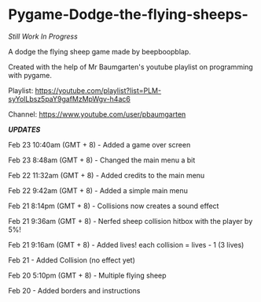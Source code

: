 # Pygame-Dodge-the-flying-sheeps-

*Still Work In Progress*

A dodge the flying sheep game made by beepboopblap.

Created with the help of Mr Baumgarten's youtube playlist on programming with pygame.

Playlist: https://youtube.com/playlist?list=PLM-syYolLbsz5paY9gafMzMpWgv-h4ac6

Channel: https://www.youtube.com/user/pbaumgarten

***UPDATES***

Feb 23 10:40am (GMT + 8) - Added a game over screen

Feb 23 8:48am (GMT + 8) - Changed the main menu a bit

Feb 22 11:32am (GMT + 8) - Added credits to the main menu

Feb 22 9:42am (GMT + 8) - Added a simple main menu

Feb 21 8:14pm (GMT + 8) - Collisions now creates a sound effect

Feb 21 9:36am (GMT + 8) - Nerfed sheep collision hitbox with the player by 5%!

Feb 21 9:16am (GMT + 8) - Added lives! each collision = lives - 1 (3 lives)

Feb 21 - Added Collision (no effect yet)

Feb 20 5:10pm (GMT + 8) - Multiple flying sheep

Feb 20 - Added borders and instructions
